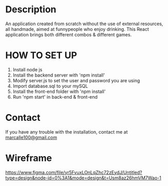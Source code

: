 # Description
An application created from scratch without the use of external resources, all handmade, aimed at funnypeople who enjoy drinking. This React application brings both different combos & different games.

# HOW TO SET UP

1. Install node js
2. Install the backend server with 'npm install'
3. Modify server.js to set the user and password you are using
4. Import database.sql to your mySQL
5. Install the front-end folder with 'npm install'
6. Run 'npm start' in back-end & front-end

# Contact

If you have any trouble with the installation, contact me at marcalle100@gmail.com

# Wireframe
https://www.figma.com/file/yr5FvuxLOnLqZhc72zEydJ/Untitled?type=design&node-id=0%3A1&mode=design&t=Usm8az26hmVM7Wao-1
